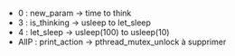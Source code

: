-	0	:	new_param	-> time to think
-	3	:	is_thinking	-> usleep to let_sleep
-	4	:	let_sleep		-> usleep(100) to usleep(10)
-	AllP	:	print_action	-> pthread_mutex_unlock à supprimer

